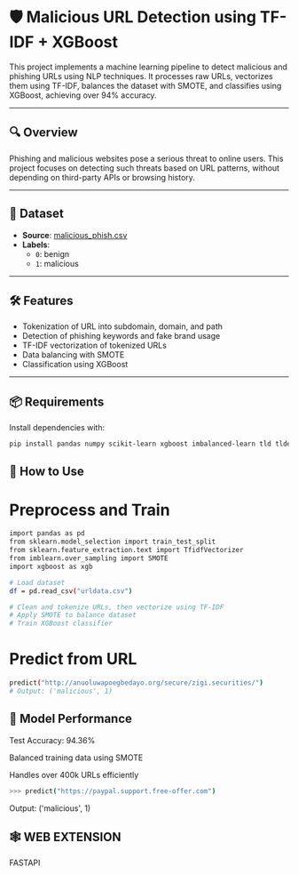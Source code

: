 # 🛡️ Malicious URL Detection using TF-IDF + XGBoost

This project implements a machine learning pipeline to detect malicious and phishing URLs using NLP techniques. It processes raw URLs, vectorizes them using TF-IDF, balances the dataset with SMOTE, and classifies using XGBoost, achieving over 94% accuracy.

---

## 🔍 Overview

Phishing and malicious websites pose a serious threat to online users. This project focuses on detecting such threats based on URL patterns, without depending on third-party APIs or browsing history.

---

## 📂 Dataset

- **Source**: [malicious_phish.csv](https://www.kaggle.com/datasets/siddharthkumar25/malicious-and-benign-urls?resource=download)
- **Labels**:
  - `0`: benign
  - `1`: malicious

---

## 🛠️ Features

- Tokenization of URL into subdomain, domain, and path
- Detection of phishing keywords and fake brand usage
- TF-IDF vectorization of tokenized URLs
- Data balancing with SMOTE
- Classification using XGBoost

---

## 📦 Requirements

Install dependencies with:

```bash
pip install pandas numpy scikit-learn xgboost imbalanced-learn tld tldextract
```

## 🚀 How to Use
# Preprocess and Train

```bash
import pandas as pd
from sklearn.model_selection import train_test_split
from sklearn.feature_extraction.text import TfidfVectorizer
from imblearn.over_sampling import SMOTE
import xgboost as xgb

# Load dataset
df = pd.read_csv("urldata.csv")

# Clean and tokenize URLs, then vectorize using TF-IDF
# Apply SMOTE to balance dataset
# Train XGBoost classifier
```
# Predict from URL

```bash
predict("http://anuoluwapoegbedayo.org/secure/zigi.securities/")
# Output: ('malicious', 1)
```




## 🧠 Model Performance
Test Accuracy: 94.36%

Balanced training data using SMOTE

Handles over 400k URLs efficiently

```bash
>>> predict("https://paypal.support.free-offer.com")
```
Output: ('malicious', 1)



## 🕸️ WEB EXTENSION 

FASTAPI 


